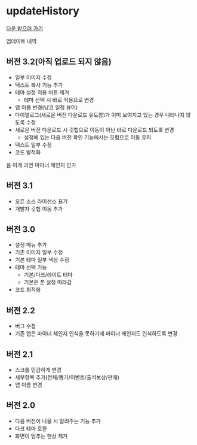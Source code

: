 
# updateHistory
[다운 받으러 가기](https://github.com/egg16496/NyankoScheduleAssistant-for_sharing#%EB%8B%A4%EC%9A%B4-%EB%B0%9B%EA%B8%B0)

업데이트 내역
## 버전 3.2(아직 업로드 되지 않음)
* 일부 이미지 수정
* 텍스트 복사 기능 추가
* 테마 설정 적용 버튼 제거
  * 테마 선택 시 바로 적용으로 변경
* 앱 이름 변경(냥코 일정 뷰어)
* 다이얼로그(새로운 버전 다운로드 유도창)가 이미 보여지고 있는 경우 나타나지 않도록 수정
* 새로운 버전 다운로드 시 깃헙으로 이동이 아닌 바로 다운로드 되도록 변경
  * 설정에 있는 다음 버전 확인 기능에서는 깃헙으로 이동 유지
* 텍스트 일부 수정
* 코드 발적화

음 이게 과연 마이너 체인지 인가
## 버전 3.1
* 오픈 소스 라이선스 표기
* 개발자 깃헙 이동 추가
## 버전 3.0
* 설정 메뉴 추가
* 기존 이미지 일부 수정
* 기본 테마 일부 색상 수정
* 테마 선택 가능 
  * 기본/다크/라이트 테마
  * 기본은 폰 설정 따라감
* 코드 최적화
## 버전 2.2
* 버그 수정
* 기존 앱은 마이너 체인지 인식을 못하기에 마이너 체인지도 인식하도록 변경
## 버전 2.1
* 스크롤 민감하게 변경
* 세부항목 추가(전체/뽑기/이벤트/출석보상/판매)
* 앱 이름 변경
## 버전 2.0
* 다음 버전이 나올 시 알려주는 기능 추가
* 다크 테마 호환
* 화면이 멈추는 현상 제거
